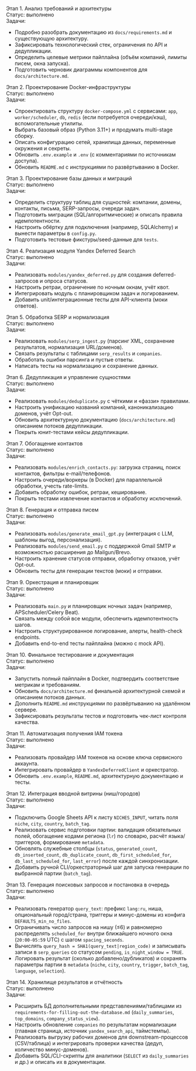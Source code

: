 Этап 1. Анализ требований и архитектуры  
Статус: выполнено  
Задачи:  
- Подробно разобрать документацию из `docs/requirements.md` и существующую архитектуру.  
- Зафиксировать технологический стек, ограничения по API и дедупликации.  
- Определить целевые метрики пайплайна (объём компаний, лимиты писем, окна запуска).  
- Подготовить черновик диаграммы компонентов для `docs/architecture.md`.

Этап 2. Проектирование Docker-инфраструктуры  
Статус: выполнено  
Задачи:  
- Спроектировать структуру `docker-compose.yml` с сервисами: `app`, `worker/scheduler`, `db`, `redis` (если потребуется очереди/кэш), вспомогательные утилиты.  
- Выбрать базовый образ (Python 3.11+) и продумать multi-stage сборку.  
- Описать конфигурацию сетей, хранилища данных, переменные окружения и секреты.  
- Обновить `.env.example` и `.env` (с комментариями по источникам доступа).  
- Обновить `README.md` с инструкциями по развёртыванию в Docker.

Этап 3. Проектирование базы данных и миграций  
Статус: выполнено  
Задачи:  
- Определить структуру таблиц для сущностей: компании, домены, контакты, письма, SERP-запросы, очереди задач.  
- Подготовить миграции (SQL/алгоритмические) и описать правила идемпотентности.  
- Настроить обёртку для подключения (например, SQLAlchemy) и вынести параметры в `config.py`.  
- Подготовить тестовые фикстуры/seed-данные для `tests`.

Этап 4. Реализация модуля Yandex Deferred Search  
Статус: выполнено  
Задачи:  
- Реализовать `modules/yandex_deferred.py` для создания deferred-запросов и опроса статусов.  
- Настроить ретраи, ограничение по ночным окнам, учёт квот.  
- Интегрировать модуль с планировщиком задач и логированием.  
- Добавить unit/интеграционные тесты для API-клиента (моки ответов).

Этап 5. Обработка SERP и нормализация  
Статус: выполнено  
Задачи:  
- Реализовать `modules/serp_ingest.py` (парсинг XML, сохранение результатов, нормализация URL/доменов).  
- Связать результаты с таблицами `serp_results` и `companies`.  
- Обработать ошибки парсинга и пустые ответы.  
- Написать тесты на нормализацию и сохранение данных.

Этап 6. Дедупликация и управление сущностями  
Статус: выполнено  
Задачи:  
- Реализовать `modules/deduplicate.py` с чёткими и «фаззи» правилами.  
- Настроить унификацию названий компаний, каноникализацию доменов, учёт Opt-out.  
- Обновить архитектурную документацию (`docs/architecture.md`) описанием потоков дедупликации.  
- Покрыть юнит-тестами кейсы дедупликации.

Этап 7. Обогащение контактов  
Статус: выполнено  
Задачи:  
- Реализовать `modules/enrich_contacts.py`: загрузка страниц, поиск контактов, фильтры e-mail/телефонов.  
- Настроить очереди/воркеры (в Docker) для параллельной обработки, учесть rate-limits.  
- Добавить обработку ошибок, ретраи, кеширование.  
- Покрыть тестами извлечение контактов и обработку исключений.

Этап 8. Генерация и отправка писем  
Статус: выполнено  
Задачи:  
- Реализовать `modules/generate_email_gpt.py` (интеграция с LLM, шаблоны выгод, персонализация).  
- Реализовать `modules/send_email.py` с поддержкой Gmail SMTP и возможностью расширения до Mailgun/Brevo.  
- Настроить хранение статусов отправки, обработку отказов, учёт Opt-out.  
- Обновить тесты для генерации текстов (моки) и отправки.

Этап 9. Оркестрация и планировщик  
Статус: выполнено  
Задачи:  
- Реализовать `main.py` и планировщик ночных задач (например, APScheduler/Celery Beat).  
- Связать между собой все модули, обеспечить идемпотентность шагов.  
- Настроить структурированное логирование, алерты, health-check endpoints.  
- Добавить end-to-end тесты пайплайна (можно с mock API).

Этап 10. Финальное тестирование и документация  
Статус: выполнено  
Задачи:  
- Запустить полный пайплайн в Docker, подтвердить соответствие метрикам и требованиям.  
- Обновить `docs/architecture.md` финальной архитектурной схемой и описанием потоков данных.  
- Дополнить `README.md` инструкциями по развёртыванию на удалённом сервере.  
- Зафиксировать результаты тестов и подготовить чек-лист контроля качества.

Этап 11. Автоматизация получения IAM токена  
Статус: выполнено  
Задачи:  
- Реализовать провайдер IAM токенов на основе ключа сервисного аккаунта.  
- Интегрировать провайдер в `YandexDeferredClient` и оркестратор.  
- Обновить `.env.example`, `README.md`, архитектурную документацию и тесты.

Этап 12. Интеграция вводной витрины (ниш/городов)  
Статус: выполнено  
Задачи:  
- Подключить Google Sheets API к листу `NICHES_INPUT`, читать поля `niche`, `city`, `country`, `batch_tag`.  
- Реализовать сервис подготовки партии: валидация обязательных полей, обогащение кодами региона (`lr`) по словарю, расчёт языка/триггеров, формирование `metadata`.  
- Обновлять служебные столбцы (`status`, `generated_count`, `db_inserted_count`, `db_duplicate_count`, `db_first_scheduled_for`, `db_last_scheduled_for`, `last_error`) после каждой синхронизации.  
- Добавить ручной CLI/оркестраторный шаг для запуска генерации по выбранной партии (`batch_tag`).

Этап 13. Генерация поисковых запросов и постановка в очередь  
Статус: выполнено  
Задачи:  
- Реализовать генератор `query_text`: префикс `lang:ru`, ниша, опциональный город/страна, триггеры и минус-домены из конфига `DEFAULTS_min_no_files`.  
- Ограничивать число запросов на нишу (≤6) и равномерно распределять `scheduled_for` внутри ближайшего ночного окна (`20:00-05:59` UTC) с шагом `spacing_seconds`.  
- Вычислять `query_hash = SHA1(query_text|region_code)` и записывать записи в `serp_queries` со статусом `pending`, `is_night_window = TRUE`.  
- Логировать результат (сколько добавлено/дубликатов) и сохранять параметры партии в `metadata` (`niche`, `city`, `country`, `trigger`, `batch_tag`, `language`, `selection`).

Этап 14. Хранилище результатов и отчётность  
Статус: выполнено  
Задачи:  
- Расширить БД дополнительными представлениями/таблицами из `requirements-for-filling-out-the-database.md` (`daily_summaries`, `top_domains`, `company_status_view`).  
- Настроить обновление `companies` по результатам нормализации (главная страница, источник `yandex_search_api`, таймстемпы).  
- Реализовать выгрузку рабочих доменов для downstream-процессов (CSV/таблица) и интегрировать проверки качества (дедуп, количество минус-доменов).  
- Добавить SQL/CLI-скрипты для аналитики (`SELECT` из `daily_summaries` и др.) и описать их в документации.
